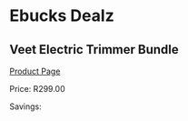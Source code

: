 
# Ebucks Dealz
## Veet Electric Trimmer Bundle
[Product Page](https://www.ebucks.com/web/shop/productSelected.do?prodId=380877316&catId=908586136)

Price: R299.00

Savings: 


	